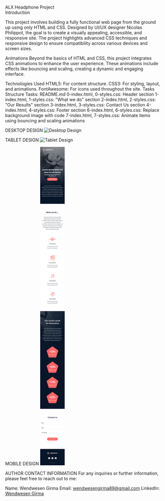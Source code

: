 ALX Headphone Project                                                                                                                                                               
Introduction

This project involves building a fully functional web page from the ground up using only HTML and CSS. Designed by UI/UX designer Nicolas Philippot, the goal is to create a visually appealing, accessible, and responsive site. The project highlights advanced CSS techniques and responsive design to ensure compatibility across various devices and screen sizes.

Animations
Beyond the basics of HTML and CSS, this project integrates CSS animations to enhance the user experience. These animations include effects like bouncing and scaling, creating a dynamic and engaging interface.

Technologies Used
HTML5: For content structure.
CSS3: For styling, layout, and animations.
FontAwesome: For icons used throughout the site.
Tasks Structure
Tasks:
README.md
0-index.html, 0-styles.css: Header section
1-index.html, 1-styles.css: "What we do" section
2-index.html, 2-styles.css: "Our Results" section
3-index.html, 3-styles.css: Contact Us section
4-index.html, 4-styles.css: Footer section
6-index.html, 6-styles.css: Replace background image with code
7-index.html, 7-styles.css: Animate items using bouncing and scaling animations

DESKTOP DESIGN
![Desktop Design](image/01_headphones_desktop@2x.png)

TABLET DESIGN
![Tablet Design](image/01_headphones_tablet@2x.png)

MOBILE DESIGN
![Mobile Design](image/01_headphones_mobile@2x.png)

AUTHOR CONTACT INFORMATION
For any inquiries or further information, please feel free to reach out to me:

Name: Wendwesen Girma
Email: wendwesengirma89@gmail.com
LinkedIn: [Wendwesen Girma](https://www.linkedin.com/in/wendwesen-girma-0a6b84293/)
